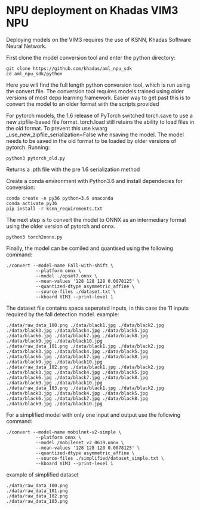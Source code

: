 # NPU deployment on Khadas VIM3 NPU

Deploying models on the VIM3 requires the use of KSNN, Khadas Software Neural Network. 

First clone the model conversion tool and enter the python directory:
```
git clone https://github.com/khadas/aml_npu_sdk
cd aml_npu_sdk/python
```

Here you will find the full length python conversion tool, which is run using the convert file.
The conversion tool requires models trained using older versions of most depp learning framework. Easier way to get past this is to convert the model to an older format with the scripts provided

For pytorch models, the 1.6 release of PyTorch switched torch.save to use a new zipfile-based file format. torch.load still retains the ability to load files in the old format. To prevent this use kwarg _use_new_zipfile_serialization=False whe nsaving the model. The model needs to be saved in the old format to be loaded by older versions of pytorch.
Running:

```
python3 pytorch_old.py
```
Returns a .pth file with the pre 1.6 serialization method

Create a conda environment with Python3.6 and install dependecies for conversion:
```
conda create -n py36 python=3.6 anaconda
conda activate py36
pip install -r ksnn_requirements.txt 
```
The next step is to convert the model to ONNX as an intermediary format using the older version of pytorch and onnx.
```
python3 torch2onnx.py
```

Finally, the model can be comiled and quantised using the following command:
```
./convert --model-name Fall-with-shift \
           --platform onnx \
           --model ./opset7.onnx \
           --mean-values '128 128 128 0.0078125' \
           --quantized-dtype asymmetric_affine \
           --source-files ./dataset.txt \
           --kboard VIM3 --print-level 1
```
The dataset file contains space seperated inputs, in this case the 11 inputs required by the fall detection model.
example:
```
./data/raw_data_100.png ./data/black1.jpg ./data/black2.jpg ./data/black3.jpg ./data/black4.jpg ./data/black5.jpg ./data/black6.jpg ./data/black7.jpg ./data/black8.jpg ./data/black9.jpg ./data/black10.jpg
./data/raw_data_101.png ./data/black1.jpg ./data/black2.jpg ./data/black3.jpg ./data/black4.jpg ./data/black5.jpg ./data/black6.jpg ./data/black7.jpg ./data/black8.jpg ./data/black9.jpg ./data/black10.jpg
./data/raw_data_102.png ./data/black1.jpg ./data/black2.jpg ./data/black3.jpg ./data/black4.jpg ./data/black5.jpg ./data/black6.jpg ./data/black7.jpg ./data/black8.jpg ./data/black9.jpg ./data/black10.jpg
./data/raw_data_103.png ./data/black1.jpg ./data/black2.jpg ./data/black3.jpg ./data/black4.jpg ./data/black5.jpg ./data/black6.jpg ./data/black7.jpg ./data/black8.jpg ./data/black9.jpg ./data/black10.jpg
```
For a simplified model with only one input and output use the following command:
```
./convert --model-name mobilnet-v2-simple \
           --platform onnx \
           --model /mobilenet_v2_0619.onnx \
           --mean-values '128 128 128 0.0078125' \
           --quantized-dtype asymmetric_affine \
           --source-files ./simplified/dataset_simple.txt \
           --kboard VIM3 --print-level 1
```
example of simplified dataset
```
./data/raw_data_100.png
./data/raw_data_101.png
./data/raw_data_102.png
./data/raw_data_103.png
```

